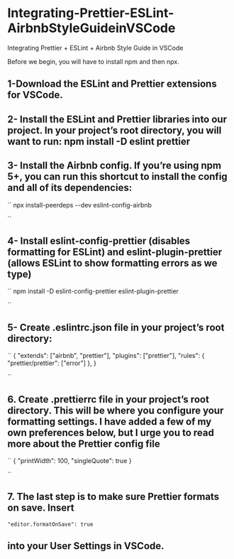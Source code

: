 # Integrating-Prettier-ESLint-AirbnbStyleGuideinVSCode
Integrating Prettier + ESLint + Airbnb Style Guide in VSCode

Before we begin, you will have to install npm and then npx.

 ## 1-Download the ESLint and Prettier extensions for VSCode.
 
 ## 2- Install the ESLint and Prettier libraries into our project. In your project’s root directory, you will want to run: npm install -D eslint prettier
 
 ## 3- Install the Airbnb config. If you’re using npm 5+, you can run this shortcut to install the config and all of its dependencies: 
 
 ``
 npx install-peerdeps --dev eslint-config-airbnb
 
 ``
 
 ## 4- Install eslint-config-prettier (disables formatting for ESLint) and eslint-plugin-prettier (allows ESLint to show formatting errors as we type) 

``
 npm install -D eslint-config-prettier eslint-plugin-prettier
 
``
 ## 5- Create .eslintrc.json file in your project’s root directory:
 
 ``
 {
  "extends": ["airbnb", "prettier"],
  "plugins": ["prettier"],
  "rules": {
    "prettier/prettier": ["error"]
  },
}
 
 ``

## 6. Create .prettierrc file in your project’s root directory. This will be where you configure your formatting settings. I have added a few of my own preferences below, but I urge you to read more about the Prettier config file

``
{
  "printWidth": 100,
  "singleQuote": true
}

``
## 7. The last step is to make sure Prettier formats on save. Insert 

  ``"editor.formatOnSave": true ``
  
  ## into your User Settings in VSCode.

